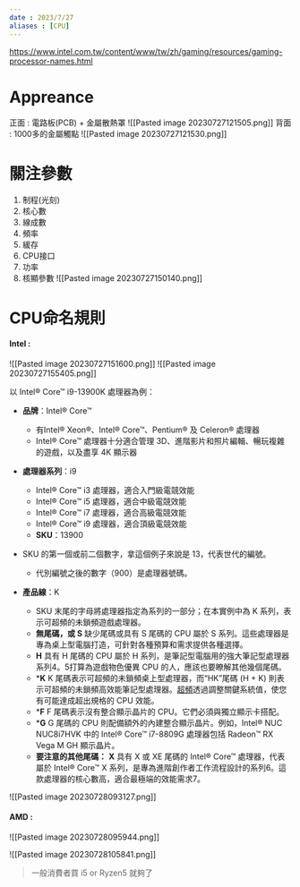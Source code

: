 ```yaml
---
date : 2023/7/27
aliases : [CPU]
---
```


https://www.intel.com.tw/content/www/tw/zh/gaming/resources/gaming-processor-names.html

# Appreance

正面 : 電路板(PCB) + 金屬散熱罩
![[Pasted image 20230727121505.png]]
背面 : 1000多的金屬觸點
![[Pasted image 20230727121530.png]]

# 關注參數

1. 制程(光刻)
2. 核心數
3. 線成數
4. 頻率
5. 緩存
6. CPU接口
7. 功率
8. 核顯參數
![[Pasted image 20230727150140.png]]

# CPU命名規則

#### **Intel** :
![[Pasted image 20230727151600.png]]
![[Pasted image 20230727155405.png]]

以 Intel® Core™ i9-13900K 處理器為例：

- **品牌**：Intel® Core™
	- 有Intel® Xeon®、Intel® Core™、Pentium® 及 Celeron® 處理器
	- Intel® Core™ 處理器十分適合管理 3D、進階影片和照片編輯、暢玩複雜的遊戲，以及盡享 4K 顯示器
- **處理器系列**：i9
	- Intel® Core™ i3 處理器，適合入門級電競效能
	- Intel® Core™ i5 處理器，適合中級電競效能
	- Intel® Core™ i7 處理器，適合高級電競效能
	- Intel® Core™ i9 處理器，適合頂級電競效能
	- **SKU**：13900
- SKU 的第一個或前二個數字，拿這個例子來說是 13，代表世代的編號。
    - 代別編號之後的數字（900）是處理器號碼。
- **產品線**：K
    - SKU 末尾的字母將處理器指定為系列的一部分；在本實例中為 K 系列，表示可超頻的未鎖頻遊戲處理器。
    - **無尾碼，或 S**
		缺少尾碼或具有 S 尾碼的 CPU 屬於 S 系列。這些處理器是專為桌上型電腦打造，可針對各種預算和需求提供各種選擇。
		
    * **H**
		具有 H 尾碼的 CPU 屬於 H 系列，是筆記型電腦用的強大筆記型處理器系列4。5打算為遊戲物色優異 CPU 的人，應該也要瞭解其他幾個尾碼。
    * ***K**
		K 尾碼表示可超頻的未鎖頻桌上型處理器，而“HK”尾碼 (H + K) 則表示可超頻的未鎖頻高效能筆記型處理器。[超頻](https://www.intel.com.tw/content/www/tw/zh/gaming/overclocking-intel-processors.html)透過調整關鍵系統值，使您有可能達成超出規格的 CPU 效能。
    * ***F**
		F 尾碼表示沒有整合顯示晶片的 CPU。它們必須與獨立顯示卡搭配。
    * ***G**
		G 尾碼的 CPU 則配備額外的內建整合顯示晶片。例如，Intel® NUC NUC8i7HVK 中的 Intel® Core™ i7-8809G 處理器包括 Radeon™ RX Vega M GH 顯示晶片。
    * **要注意的其他尾碼：** **X**
		具有 X 或 XE 尾碼的 Intel® Core™ 處理器，代表屬於 Intel® Core™ X 系列，是專為進階創作者工作流程設計的系列6。這款處理器的核心數高，適合最極端的效能需求7。
		
![[Pasted image 20230728093127.png]]

#### **AMD** :

![[Pasted image 20230728095944.png]]

![[Pasted image 20230728105841.png]]

>一般消費者買 i5  or Ryzen5 就夠了